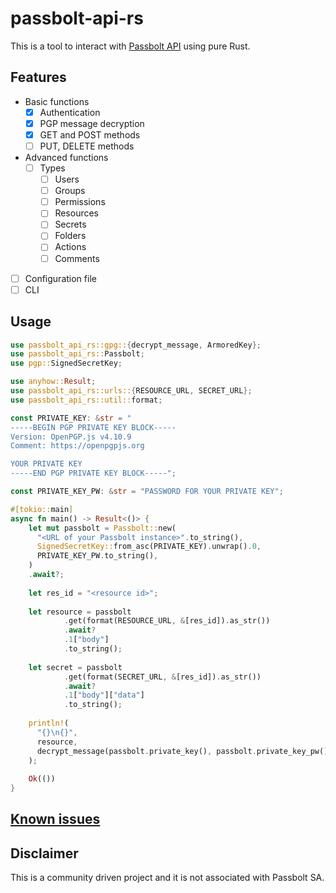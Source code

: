 # passbolt-api-rs

This is a tool to interact with [Passbolt API](https://help.passbolt.com/api) using pure Rust.

## Features
* Basic functions
  * [X] Authentication
  * [X] PGP message decryption
  * [X] GET and POST methods
  * [ ] PUT, DELETE methods
* Advanced functions
  * [ ] Types
    * [ ] Users
    * [ ] Groups
    * [ ] Permissions
    * [ ] Resources
    * [ ] Secrets
    * [ ] Folders
    * [ ] Actions
    * [ ] Comments
* [ ] Configuration file
* [ ] CLI

## Usage
```rust
use passbolt_api_rs::gpg::{decrypt_message, ArmoredKey};
use passbolt_api_rs::Passbolt;
use pgp::SignedSecretKey;

use anyhow::Result;
use passbolt_api_rs::urls::{RESOURCE_URL, SECRET_URL};
use passbolt_api_rs::util::format;

const PRIVATE_KEY: &str = "
-----BEGIN PGP PRIVATE KEY BLOCK-----
Version: OpenPGP.js v4.10.9
Comment: https://openpgpjs.org

YOUR PRIVATE KEY
-----END PGP PRIVATE KEY BLOCK-----";

const PRIVATE_KEY_PW: &str = "PASSWORD FOR YOUR PRIVATE KEY";

#[tokio::main]
async fn main() -> Result<()> {
    let mut passbolt = Passbolt::new(
      "<URL of your Passbolt instance>".to_string(),
      SignedSecretKey::from_asc(PRIVATE_KEY).unwrap().0,
      PRIVATE_KEY_PW.to_string(),
    )
    .await?;
  
    let res_id = "<resource id>";
  
    let resource = passbolt
            .get(format(RESOURCE_URL, &[res_id]).as_str())
            .await?
            .1["body"]
            .to_string();
  
    let secret = passbolt
            .get(format(SECRET_URL, &[res_id]).as_str())
            .await?
            .1["body"]["data"]
            .to_string();
  
    println!(
      "{}\n{}",
      resource,
      decrypt_message(passbolt.private_key(), passbolt.private_key_pw(), secret)?
    );
  
    Ok(())
}
```
## [Known issues](https://github.com/M0dEx/passbolt-api-rs/issues)

## Disclaimer
This is a community driven project and it is not associated with Passbolt SA.
